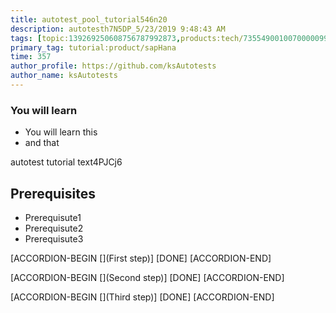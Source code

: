 ```yaml
---
title: autotest_pool_tutorial546n20
description: autotesth7N5DP_5/23/2019 9:48:43 AM
tags: [topic:139269250608756787992873,products:tech/73554900100700000996,tutorial:experience/advanced]
primary_tag: tutorial:product/sapHana
time: 357
author_profile: https://github.com/ksAutotests
author_name: ksAutotests
---
```

### You will learn
- You will learn this
- and that

autotest tutorial text4PJCj6

## Prerequisites
- Prerequisute1
- Prerequisute2
- Prerequisute3

[ACCORDION-BEGIN [](First step)]
[DONE]
[ACCORDION-END]

[ACCORDION-BEGIN [](Second step)]
[DONE]
[ACCORDION-END]

[ACCORDION-BEGIN [](Third step)]
[DONE]
[ACCORDION-END]

